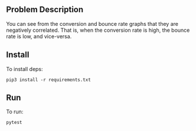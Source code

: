 
## Problem Description


You can see from the conversion and bounce rate graphs that they are negatively correlated.  That is, when the conversion rate is high, the bounce rate is low, and vice-versa.


## Install

To install deps:

	pip3 install -r requirements.txt


## Run

To run:

	pytest
